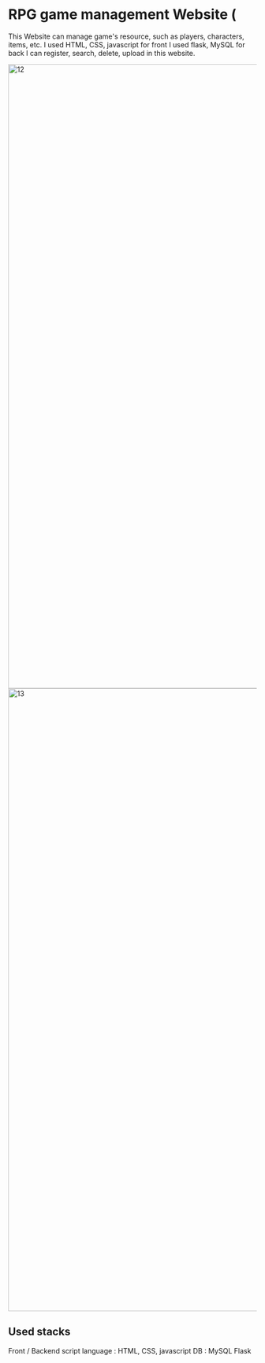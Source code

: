 # RPG game management Website (

This Website can manage game's resource, such as players, characters, items, etc.
I used HTML, CSS, javascript for front
I used flask, MySQL for back
I can register, search, delete, upload in this website.

<img width="1267" alt="12" src="https://github.com/tkthegreat99/RPG-game-manager_Web-DB/assets/73454135/30c9ee7d-7082-4cb4-b287-1c8fdc098a7e">
<img width="1264" alt="13" src="https://github.com/tkthegreat99/RPG-game-manager_Web-DB/assets/73454135/895dcd87-f1e8-4dd8-9fd1-ccc474e83123">


## Used stacks
Front / Backend
script language : HTML, CSS, javascript
DB : MySQL
Flask


